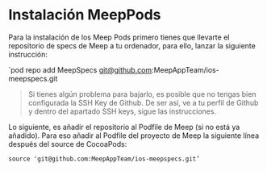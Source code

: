 # Instalación MeepPods
Para la instalación de los Meep Pods primero tienes que llevarte el repositorio de specs de Meep a tu ordenador, para ello, lanzar la siguiente instrucción:


´pod repo add MeepSpecs git@github.com:MeepAppTeam/ios-meepspecs.git


> Si tienes algún problema para bajarlo, es posible que no tengas bien configurada la SSH Key de Github. De ser así, ve a tu perfil de Github y dentro del apartado SSH keys, sigue las instrucciones.

Lo siguiente, es añadir el repositorio al Podfile de Meep (si no está ya añadido). Para eso añadir al Podfile del proyecto de Meep la siguiente línea después del source de CocoaPods:

~~~
source 'git@github.com:MeepAppTeam/ios-meepspecs.git’
~~~
